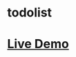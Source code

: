 # todolist
 
<h1><a href="https://fluffy-sprite-ee0455.netlify.app/" target="_blank">Live Demo</a></h1>
